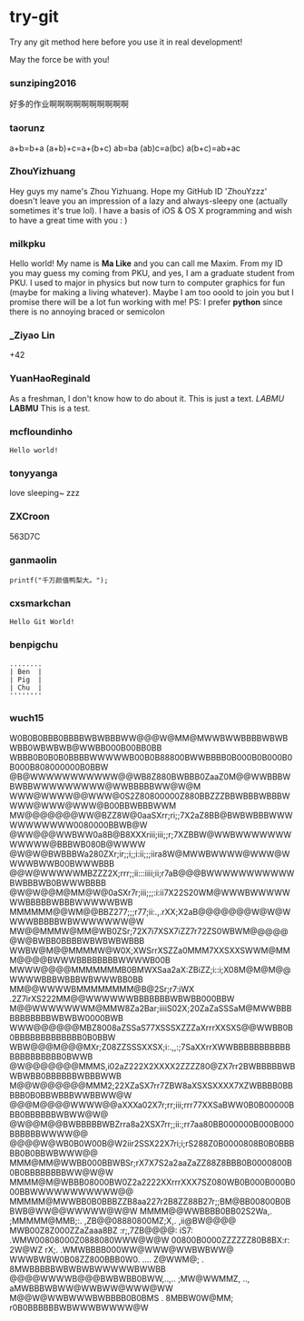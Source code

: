 try-git
=======

Try any git method here before you use it in real development!

May the force be with you!

### sunziping2016
好多的作业啊啊啊啊啊啊啊啊啊啊

### taorunz
a+b=b+a
(a+b)+c=a+(b+c)
ab=ba
(ab)c=a(bc)
a(b+c)=ab+ac

### ZhouYizhuang
Hey guys my name's Zhou Yizhuang. Hope my GitHub ID 'ZhouYzzz' doesn't leave you an impression of a lazy and always-sleepy one (actually sometimes it's true lol). I have a basis of iOS & OS X programming and wish to have a great time with you : )

### milkpku
Hello world! My name is **Ma Like** and you can call me Maxim. From my ID you may guess my coming from PKU, and yes, I am a graduate student from PKU. I used to major in physics but now turn to computer graphics for fun (maybe for making a living whatever). Maybe I am too ooold to join you but I promise there will be a lot fun working with me! PS: I prefer **python** since there is no annoying braced or semicolon

### _Ziyao Lin
+42

### YuanHaoReginald
As a freshman, I don't know how to do about it. This is just a text.
*LABMU* **LABMU**
This is a test.

### mcfloundinho
`Hello world!`

### tonyyanga
love sleeping~
zzz

### ZXCroon
563D7C

### ganmaolin

    printf("千万颜值鸭梨大。");

### cxsmarkchan
`Hello Git World!`

### benpigchu
```
........
| Ben  |
| Pig  |
| Chu  |
''''''''
```

### wuch15

W0B0B0BBB0BBBBWBWBBBWW@@@W@MM@MWWBWWBBBBWBWBWBB0WBWBWB@WWBB000B00BB0BB
WBBB0B0B0B0BBBBWWWWWB00B0B88800BWWBBBB0B000B0B000B0B000B808000000B0BBW
@B@WWWWWWWWWWW@@WB8Z880BWBBB0ZaaZ0M@@WWBBBWBWBBWWWWWWWWW@WWBBBBBWW@W@M
WWW@WWWW@@WWW@0S2Z80800000Z880BBZZZBBWBBBWBBBWWWW@WWW@WWW@B00BBWBBBWWM
MW@@@@@@@WW@BZZ8W@0aaSXrr;ri;;7X2aZ8BB@BWBWBBBWWWWWWWWWWW0080000BBWB@W
@WW@@@WWBWW0a8B@B8XXXriii;iii;;r;7XZBBW@WWBWWWWWWWWWWWW@BBBWB080B@WWWW
@W@W@BWBBBWa280ZXr;ir;;i;;i:ii;;;iira8W@MWWBWWWW@WWW@WWWWBWWB00BWWWBBB
@@W@WWWWWMBZZZ2X;rrr;;ii:::iiii;ii;r7aB@@@BWWWWWWWWWWWBWBBBWB0BWWWBBBB
@W@W@@M@MM@W@0aSXr7r;iii;;;:i:ii7X22S20WM@WWWBWWWWWWWBBBBBWBBBWWWWWBWB
MMMMMM@@WM@@BBZ277;;;r77;ii:.,.rXX;X2aB@@@@@@@W@W@WWWWBBBBBWBWWWWWWW@W
MW@@MMMW@MM@WB0ZSr;72X7i7XSX7iZZ7r72ZS0WBWM@@@@@@W@BWBB0BBBBWBWBWBWBBB
WWBW@M@@MMMMW@W0X;XWSrrXSZZa0MMM7XXSXXSWWM@MMM@@@@BWWWBBBBBBBBWWWWB00B
MWWW@@@@MMMMMMMB0BMWXSaa2aX:ZBiZZ;i::i;X08M@M@M@@WWWWBBBWBBBWBWWWBB0BB
MM@@WWWWBMMMMMMMM@B@2Sr;r7:iWX .2Z7irXS222MM@@WWWWWWBBBBBBBWBWBB000BBW
M@@WWWWWWWM@MMW8Za2Bar;iiiiS02X;20ZaZaSSSaM@MWWBBBBBBBBBBBWBWBW0000BWB
WWW@@@@@@MBZ8008aZSSaS77XSSSXZZZaXrrrXXSXS@@WWBB0B0BBBBBBBBBBBBB0B0BBW
WBW@@@M@@@MXr;Z08ZZSSSXXSX;i:.,,:;7SaXXrrXWWBBBBBBBBBBBBBBBBBBBBB0BWWB
@W@@@@@@@MMMS,i02aZ222X2XXXX2ZZZZ80@ZX7rr2BWBBBBBWBWBWBB0BBBBBBWBBBWWB
M@@W@@@@@@MMM2;22XZaSX7rr7ZBW8aXSXSXXXX7XZWBBBB0BBBBB0B0BBWBBBWWBBWW@W
@@@M@@@@WWWW@@aXXXa02X7r;rr;iii;rrr77XXSaBWW0B0B00000BBB0BBBBBBWBWW@W@
@W@@M@@BWBBBBBWBZrra8a2XSX7rr;;ii:;rr7aa80BB000000B000B000BBBBBBWWWW@@
@@@@W@WB0B0W00B@W2iir2SSX22X7ri;i;rS288Z0B0000808B0B0BBBBB0B0BBWBWWW@@
MMM@MM@WWBB000BBWBSr;rX7X7S2a2aaZaZZ88Z8BBB0B0000800B0B0BBBBBBBBWW@W@W
MMMM@M@WBBB08000BW0Z2a2222XXrrrXXX7SZ080WB0B000B000B000BBWWWWWWWWWWW@@
MMMMM@MWWBB0B0BBBZZB8aa227r2B8ZZ88B27r;;BM@BB00800B0BBWB@WW@@WWWWW@W@W
MMMM@@WWBBBB0BB02S2Wa,.   ;MMMMM@MMB;:. ,ZB@@08880800MZ;X,. ,ii@BW@@@@
MWB00Z8Z000ZZaZaaa8BZ   :r;,7ZB@@@@: iS7:  .WMW00808000Z0888080WWW@W@W
00800B0000ZZZZZZ80B8BX:r:      2W@WZ   rX;. .WMWBBBB000WW@WWW@WWBWBWW@
WWWBWBW0B08ZZ800BBB0W0.  ....  Z@WWM@;    .   8MWBBBBBWBWBWBWWWWWBWWBB
@@@@WWWWB@@@BWBWBB0BWW,..,..  ;MW@WWMMZ, ..,   aMWBBBWBWW@WWBWW@WWW@WW
M@@W@WWBWWWBWBBBB0B0BMS .     8MBBW0W@MM;       r0B0BBBBBBWBWWWBWWWW@W
